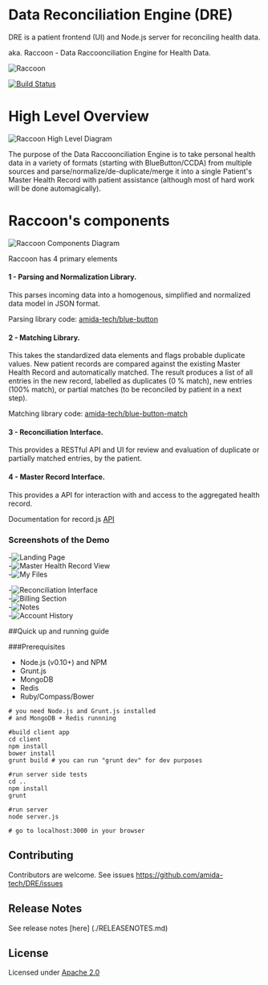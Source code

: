 Data Reconciliation Engine (DRE)
=========

DRE is a patient frontend (UI) and Node.js server for reconciling health data.

aka. Raccoon - Data Raccoonciliation Engine for Health Data.

![Raccoon](http://upload.wikimedia.org/wikipedia/commons/thumb/2/24/Yawning_Raccoon.jpg/976px-Yawning_Raccoon.jpg)

[![Build Status](https://travis-ci.org/amida-tech/DRE.svg)](https://travis-ci.org/amida-tech/DRE)

High Level Overview
===================
![Raccoon High Level Diagram](docs/images/dre_overview_new.png)

The purpose of the Data Raccoonciliation Engine is to take personal health data in a variety of formats (starting with BlueButton/CCDA) from multiple sources and parse/normalize/de-duplicate/merge it into a single Patient's Master Health Record with patient assistance (although most of hard work will be done automagically).


Raccoon's components
=================
![Raccoon Components Diagram](docs/images/dre_four_components.png)

Raccoon has 4 primary elements

#### 1 - Parsing and Normalization Library.

This parses incoming data into a homogenous, simplified and normalized data model in JSON format. 

Parsing library code: [amida-tech/blue-button](https://github.com/amida-tech/blue-button)


#### 2 - Matching Library.

This takes the standardized data elements and flags probable duplicate values. New patient records are compared against the existing Master Health Record and automatically matched. The result produces a list of all entries in the new record, labelled as duplicates (0 % match), new entries (100% match), or partial matches (to be reconciled by patient in a next step).

Matching library code: [amida-tech/blue-button-match](https://github.com/amida-tech/blue-button-match)

#### 3 - Reconciliation Interface.

This provides a RESTful API and UI for review and evaluation of duplicate or partially matched entries, by the patient.

#### 4 - Master Record Interface.

This provides a API for interaction with and access to the aggregated health record.

Documentation for record.js [API](./docs/recordjs.md)

### Screenshots of the Demo
-![Landing Page](./docs/images/1-LandingBars.png)		
-![Master Health Record View](./docs/images/2-MyRecord.png)		
-![My Files](./docs/images/3-MyFiles.png)	

-![Reconciliation Interface](./docs/images/4-Match.png)		
-![Billing Section](./docs/images/5-Billing.png)		
-![Notes](./docs/images/6-NotesDetails.png)		
-![Account History](./docs/images/7-History.png)


##Quick up and running guide

###Prerequisites

- Node.js (v0.10+) and NPM
- Grunt.js
- MongoDB
- Redis
- Ruby/Compass/Bower

```
# you need Node.js and Grunt.js installed
# and MongoDB + Redis runnning

#build client app
cd client
npm install
bower install
grunt build # you can run "grunt dev" for dev purposes 

#run server side tests
cd ..
npm install
grunt

#run server
node server.js

# go to localhost:3000 in your browser
```

## Contributing

Contributors are welcome. See issues https://github.com/amida-tech/DRE/issues

## Release Notes

See release notes [here] (./RELEASENOTES.md)

## License

Licensed under [Apache 2.0](./LICENSE)
